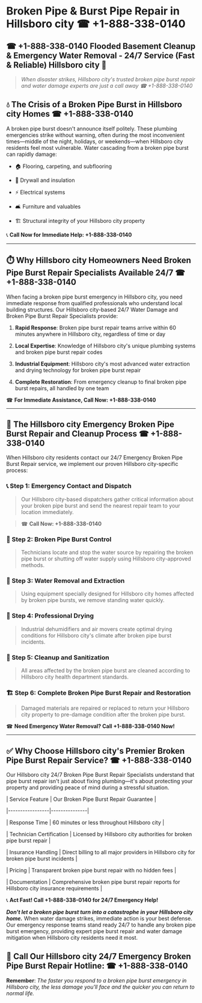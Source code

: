 # Broken Pipe & Burst Pipe Repair in Hillsboro city ☎ +1-888-338-0140  
## ☎ +1-888-338-0140 Flooded Basement Cleanup & Emergency Water Removal - 24/7 Service (Fast & Reliable) Hillsboro city 🚨  

> *When disaster strikes, Hillsboro city's trusted broken pipe burst repair and water damage experts are just a call away ☎ +1-888-338-0140*  

## 💧 The Crisis of a Broken Pipe Burst in Hillsboro city Homes ☎ +1-888-338-0140  

A broken pipe burst doesn't announce itself politely. These plumbing emergencies strike without warning, often during the most inconvenient times—middle of the night, holidays, or weekends—when Hillsboro city residents feel most vulnerable. Water cascading from a broken pipe burst can rapidly damage:  

* 🏠 Flooring, carpeting, and subflooring  
* 🧱 Drywall and insulation  
* ⚡ Electrical systems  
* 🛋️ Furniture and valuables  
* 🏗️ Structural integrity of your Hillsboro city property  

📞 **Call Now for Immediate Help: +1-888-338-0140**  

---  

## ⏱️ Why Hillsboro city Homeowners Need Broken Pipe Burst Repair Specialists Available 24/7 ☎ +1-888-338-0140  

When facing a broken pipe burst emergency in Hillsboro city, you need immediate response from qualified professionals who understand local building structures. Our Hillsboro city-based 24/7 Water Damage and Broken Pipe Burst Repair Specialists provide:  

1. **Rapid Response**: Broken pipe burst repair teams arrive within 60 minutes anywhere in Hillsboro city, regardless of time or day  
2. **Local Expertise**: Knowledge of Hillsboro city's unique plumbing systems and broken pipe burst repair codes  
3. **Industrial Equipment**: Hillsboro city's most advanced water extraction and drying technology for broken pipe burst repair  
4. **Complete Restoration**: From emergency cleanup to final broken pipe burst repairs, all handled by one team  

☎ **For Immediate Assistance, Call Now: +1-888-338-0140**  

---  

## 🔧 The Hillsboro city Emergency Broken Pipe Burst Repair and Cleanup Process ☎ +1-888-338-0140  

When Hillsboro city residents contact our 24/7 Emergency Broken Pipe Burst Repair service, we implement our proven Hillsboro city-specific process:  

### 📞 Step 1: Emergency Contact and Dispatch  
> Our Hillsboro city-based dispatchers gather critical information about your broken pipe burst and send the nearest repair team to your location immediately.  
> ☎ **Call Now: +1-888-338-0140**  

### 🚿 Step 2: Broken Pipe Burst Control  
> Technicians locate and stop the water source by repairing the broken pipe burst or shutting off water supply using Hillsboro city-approved methods.  

### 🌊 Step 3: Water Removal and Extraction  
> Using equipment specially designed for Hillsboro city homes affected by broken pipe bursts, we remove standing water quickly.  

### 💨 Step 4: Professional Drying  
> Industrial dehumidifiers and air movers create optimal drying conditions for Hillsboro city's climate after broken pipe burst incidents.  

### 🧼 Step 5: Cleanup and Sanitization  
> All areas affected by the broken pipe burst are cleaned according to Hillsboro city health department standards.  

### 🏗️ Step 6: Complete Broken Pipe Burst Repair and Restoration  
> Damaged materials are repaired or replaced to return your Hillsboro city property to pre-damage condition after the broken pipe burst.  

☎ **Need Emergency Water Removal? Call +1-888-338-0140 Now!**  

---  

## ✅ Why Choose Hillsboro city's Premier Broken Pipe Burst Repair Service? ☎ +1-888-338-0140  

Our Hillsboro city 24/7 Broken Pipe Burst Repair Specialists understand that pipe burst repair isn't just about fixing plumbing—it's about protecting your property and providing peace of mind during a stressful situation.  

| Service Feature | Our Broken Pipe Burst Repair Guarantee |  
|-----------------|---------------|  
| Response Time | 60 minutes or less throughout Hillsboro city |  
| Technician Certification | Licensed by Hillsboro city authorities for broken pipe burst repair |  
| Insurance Handling | Direct billing to all major providers in Hillsboro city for broken pipe burst incidents |  
| Pricing | Transparent broken pipe burst repair with no hidden fees |  
| Documentation | Comprehensive broken pipe burst repair reports for Hillsboro city insurance requirements |  

📞 **Act Fast! Call +1-888-338-0140 for 24/7 Emergency Help!**  

***Don't let a broken pipe burst turn into a catastrophe in your Hillsboro city home.*** When water damage strikes, immediate action is your best defense. Our emergency response teams stand ready 24/7 to handle any broken pipe burst emergency, providing expert pipe burst repair and water damage mitigation when Hillsboro city residents need it most.  

## 📱 Call Our Hillsboro city 24/7 Emergency Broken Pipe Burst Repair Hotline: ☎ +1-888-338-0140  

**Remember**: *The faster you respond to a broken pipe burst emergency in Hillsboro city, the less damage you'll face and the quicker you can return to normal life.*